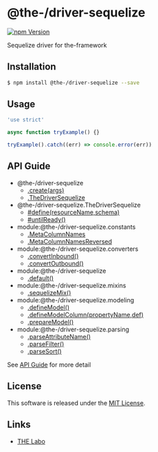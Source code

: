 @the-/driver-sequelize
==========

<!---
This file is generated by the-tmpl. Do not update manually.
--->

<!-- Badge Start -->
<a name="badges"></a>

[![npm Version][bd_npm_shield_url]][bd_npm_url]

[bd_repo_url]: https://github.com/the-labo/the
[bd_travis_url]: http://travis-ci.org/the-labo/the
[bd_travis_shield_url]: http://img.shields.io/travis/the-labo/the.svg?style=flat
[bd_travis_com_url]: http://travis-ci.com/the-labo/the
[bd_travis_com_shield_url]: https://api.travis-ci.com/the-labo/the.svg?token=
[bd_license_url]: https://github.com/the-labo/the/blob/master/LICENSE
[bd_npm_url]: http://www.npmjs.org/package/@the-/driver-sequelize
[bd_npm_shield_url]: http://img.shields.io/npm/v/@the-/driver-sequelize.svg?style=flat
[bd_standard_url]: http://standardjs.com/
[bd_standard_shield_url]: https://img.shields.io/badge/code%20style-standard-brightgreen.svg

<!-- Badge End -->


<!-- Description Start -->
<a name="description"></a>

Sequelize driver for the-framework

<!-- Description End -->


<!-- Overview Start -->
<a name="overview"></a>




<!-- Overview End -->


<!-- Sections Start -->
<a name="sections"></a>

<!-- Section from "doc/readme/01.Installation.md.hbs" Start -->

<a name="section-doc-readme-01-installation-md"></a>

Installation
-----

```bash
$ npm install @the-/driver-sequelize --save
```


<!-- Section from "doc/readme/01.Installation.md.hbs" End -->

<!-- Section from "doc/readme/02.Usage.md.hbs" Start -->

<a name="section-doc-readme-02-usage-md"></a>

Usage
---------

```javascript
'use strict'

async function tryExample() {}

tryExample().catch((err) => console.error(err))

```


<!-- Section from "doc/readme/02.Usage.md.hbs" End -->


<!-- Sections Start -->

<a name="api"></a>

## API Guide


- @the-/driver-sequelize
  - [.create(args)](./doc/api/api.md#@the-/driver-sequelize.create)
  - [.TheDriverSequelize](./doc/api/api.md#@the-/driver-sequelize.TheDriverSequelize)
- @the-/driver-sequelize.TheDriverSequelize
  - [#define(resourceName,schema)](./doc/api/api.md#@the-/driver-sequelize.TheDriverSequelize#define)
  - [#untilReady()](./doc/api/api.md#@the-/driver-sequelize.TheDriverSequelize#untilReady)
- module:@the-/driver-sequelize.constants
  - [.MetaColumnNames](./doc/api/api.md#module_@the-/driver-sequelize.constants.MetaColumnNames)
  - [.MetaColumnNamesReversed](./doc/api/api.md#module_@the-/driver-sequelize.constants.MetaColumnNamesReversed)
- module:@the-/driver-sequelize.converters
  - [.convertInbound()](./doc/api/api.md#module_@the-/driver-sequelize.converters.convertInbound)
  - [.convertOutbound()](./doc/api/api.md#module_@the-/driver-sequelize.converters.convertOutbound)
- module:@the-/driver-sequelize
  - [.default()](./doc/api/api.md#module_@the-/driver-sequelize.default)
- module:@the-/driver-sequelize.mixins
  - [.sequelizeMix()](./doc/api/api.md#module_@the-/driver-sequelize.mixins.sequelizeMix)
- module:@the-/driver-sequelize.modeling
  - [.defineModel()](./doc/api/api.md#module_@the-/driver-sequelize.modeling.defineModel)
  - [.defineModelColumn(propertyName,def)](./doc/api/api.md#module_@the-/driver-sequelize.modeling.defineModelColumn)
  - [.prepareModel()](./doc/api/api.md#module_@the-/driver-sequelize.modeling.prepareModel)
- module:@the-/driver-sequelize.parsing
  - [.parseAttributeName()](./doc/api/api.md#module_@the-/driver-sequelize.parsing.parseAttributeName)
  - [.parseFilter()](./doc/api/api.md#module_@the-/driver-sequelize.parsing.parseFilter)
  - [.parseSort()](./doc/api/api.md#module_@the-/driver-sequelize.parsing.parseSort)

See [API Guide](./doc/api/api.md) for more detail


<!-- LICENSE Start -->
<a name="license"></a>

License
-------
This software is released under the [MIT License](https://github.com/the-labo/the/blob/master/LICENSE).

<!-- LICENSE End -->


<!-- Links Start -->
<a name="links"></a>

Links
------

+ [THE Labo][the_labo_url]

[the_labo_url]: https://github.com/the-labo

<!-- Links End -->
